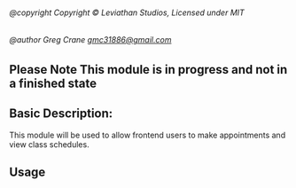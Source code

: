###### @copyright   Copyright © Leviathan Studios, Licensed under MIT
###### @author      Greg Crane <gmc31886@gmail.com>

## Please Note This module is in progress and not in a finished state

## Basic Description:
This module will be used to allow frontend users to make appointments  and view class schedules.

## Usage
